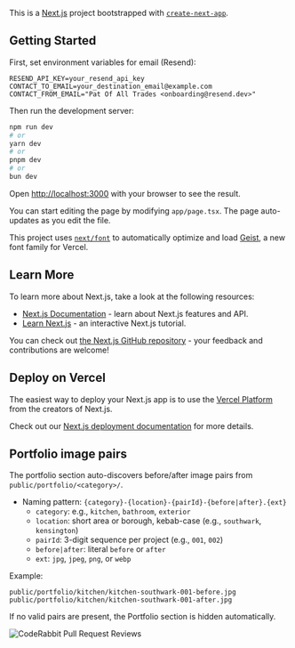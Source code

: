 This is a [Next.js](https://nextjs.org) project bootstrapped with [`create-next-app`](https://nextjs.org/docs/app/api-reference/cli/create-next-app).

## Getting Started

First, set environment variables for email (Resend):

```
RESEND_API_KEY=your_resend_api_key
CONTACT_TO_EMAIL=your_destination_email@example.com
CONTACT_FROM_EMAIL="Pat Of All Trades <onboarding@resend.dev>"
```

Then run the development server:

```bash
npm run dev
# or
yarn dev
# or
pnpm dev
# or
bun dev
```

Open [http://localhost:3000](http://localhost:3000) with your browser to see the result.

You can start editing the page by modifying `app/page.tsx`. The page auto-updates as you edit the file.

This project uses [`next/font`](https://nextjs.org/docs/app/building-your-application/optimizing/fonts) to automatically optimize and load [Geist](https://vercel.com/font), a new font family for Vercel.

## Learn More

To learn more about Next.js, take a look at the following resources:

- [Next.js Documentation](https://nextjs.org/docs) - learn about Next.js features and API.
- [Learn Next.js](https://nextjs.org/learn) - an interactive Next.js tutorial.

You can check out [the Next.js GitHub repository](https://github.com/vercel/next.js) - your feedback and contributions are welcome!

## Deploy on Vercel

The easiest way to deploy your Next.js app is to use the [Vercel Platform](https://vercel.com/new?utm_medium=default-template&filter=next.js&utm_source=create-next-app&utm_campaign=create-next-app-readme) from the creators of Next.js.

Check out our [Next.js deployment documentation](https://nextjs.org/docs/app/building-your-application/deploying) for more details.

## Portfolio image pairs

The portfolio section auto-discovers before/after image pairs from `public/portfolio/<category>/`.

- Naming pattern: `{category}-{location}-{pairId}-{before|after}.{ext}`
  - `category`: e.g., `kitchen`, `bathroom`, `exterior`
  - `location`: short area or borough, kebab-case (e.g., `southwark`, `kensington`)
  - `pairId`: 3-digit sequence per project (e.g., `001`, `002`)
  - `before|after`: literal `before` or `after`
  - `ext`: `jpg`, `jpeg`, `png`, or `webp`

Example:

```
public/portfolio/kitchen/kitchen-southwark-001-before.jpg
public/portfolio/kitchen/kitchen-southwark-001-after.jpg
```

If no valid pairs are present, the Portfolio section is hidden automatically.

![CodeRabbit Pull Request Reviews](https://img.shields.io/coderabbit/prs/github/tonym999/patofalltrades?utm_source=oss&utm_medium=github&utm_campaign=tonym999%2Fpatofalltrades&labelColor=171717&color=FF570A&link=https%3A%2F%2Fcoderabbit.ai&label=CodeRabbit+Reviews)
